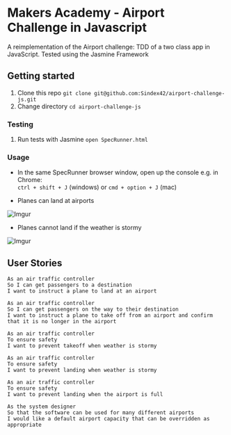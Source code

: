# Makers Academy - Airport Challenge in Javascript

A reimplementation of the Airport challenge: TDD of a two class app in JavaScript. Tested using the Jasmine Framework

## Getting started

1. Clone this repo `git clone git@github.com:Sindex42/airport-challenge-js.git`
2. Change directory `cd airport-challenge-js`

### Testing 

1. Run tests with Jasmine `open SpecRunner.html`

### Usage

- In the same SpecRunner browser window, open up the console e.g. in Chrome:  
  `ctrl + shift + J` (windows) or 
 `cmd + option + J` (mac)

- Planes can land at airports

![Imgur](https://i.imgur.com/fcPS6Bu.png)
 
- Planes cannot land if the weather is stormy

![Imgur](https://i.imgur.com/ExNCGl1.png)


## User Stories

```
As an air traffic controller 
So I can get passengers to a destination 
I want to instruct a plane to land at an airport

As an air traffic controller 
So I can get passengers on the way to their destination 
I want to instruct a plane to take off from an airport and confirm that it is no longer in the airport

As an air traffic controller 
To ensure safety 
I want to prevent takeoff when weather is stormy 

As an air traffic controller 
To ensure safety 
I want to prevent landing when weather is stormy 

As an air traffic controller 
To ensure safety 
I want to prevent landing when the airport is full 

As the system designer
So that the software can be used for many different airports
I would like a default airport capacity that can be overridden as appropriate
```
